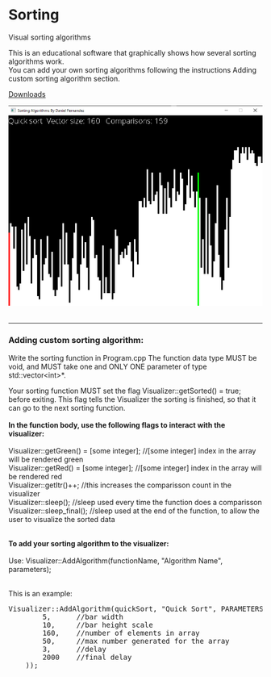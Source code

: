 # Sorting
Visual sorting algorithms<br>

This is an educational software that graphically shows how several sorting algorithms work. <br>
You can add your own sorting algorithms following the instructions Adding custom sorting algorithm section.<br>

<a href="https://dferndz.github.io/Sorting/Releases.html">Downloads</a>

<img src="https://github.com/dferndz/Sorting/blob/master/Screenshot.png?raw=true"><br><br>

<hr>
<h3>Adding custom sorting algorithm:</h3>


Write the sorting function in Program.cpp
The function data type MUST be void, and MUST take one and ONLY ONE parameter of type std::vector&lt;int&gt;*.

Your sorting function MUST set the flag Visualizer::getSorted() = true; before exiting. This flag tells the Visualizer the sorting is finished, so that it can go to the next sorting function.<br><br>
<strong>In the function body, use the following flags to interact with the visualizer:</strong><br><br>
Visualizer::getGreen() = [some integer]; //[some integer] index in the array will be rendered green<br>
Visualizer::getRed() = [some integer];   //[some integer] index in the array will be rendered red<br>
Visualizer::getItr()++; //this increases the comparisson count in the visualizer<br>
Visualizer::sleep(); //sleep used every time the function does a comparisson<br>
Visualizer::sleep_final(); //sleep used at the end of the function, to allow the user to visualize the sorted data<br><br>

<strong>To add your sorting algorithm to the visualizer:</strong><br><br>
Use: Visualizer::AddAlgorithm(functionName, "Algorithm Name", parameters);<br><br>

This is an example:
<pre>
Visualizer::AddAlgorithm(quickSort, "Quick Sort", PARAMETERS(
		5,		//bar width
		10,		//bar height scale
		160,	//number of elements in array
		50,		//max number generated for the array
		3,		//delay
		2000	//final delay
	));
  </pre>
